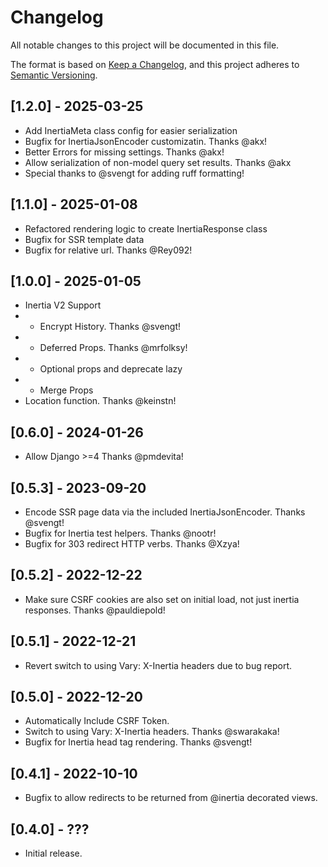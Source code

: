 # Changelog
All notable changes to this project will be documented in this file.

The format is based on [Keep a Changelog](https://keepachangelog.com/en/1.0.0/),
and this project adheres to [Semantic Versioning](https://semver.org/spec/v2.0.0.html).

## [1.2.0] - 2025-03-25
* Add InertiaMeta class config for easier serialization
* Bugfix for InertiaJsonEncoder customizatin. Thanks @akx!
* Better Errors for missing settings. Thanks @akx!
* Allow serialization of non-model query set results. Thanks @akx
* Special thanks to @svengt for adding ruff formatting!

## [1.1.0] - 2025-01-08
* Refactored rendering logic to create InertiaResponse class
* Bugfix for SSR template data
* Bugfix for relative url. Thanks @Rey092!

## [1.0.0] - 2025-01-05
* Inertia V2 Support
* * Encrypt History. Thanks @svengt!
* * Deferred Props. Thanks @mrfolksy!
* * Optional props and deprecate lazy
* * Merge Props
* Location function. Thanks @keinstn!

## [0.6.0] - 2024-01-26
* Allow Django >=4 Thanks @pmdevita!

## [0.5.3] - 2023-09-20

* Encode SSR page data via the included InertiaJsonEncoder. Thanks @svengt!
* Bugfix for Inertia test helpers. Thanks @nootr!
* Bugfix for 303 redirect HTTP verbs. Thanks @Xzya! 

## [0.5.2] - 2022-12-22

* Make sure CSRF cookies are also set on initial load, not just inertia responses. Thanks @pauldiepold!

## [0.5.1] - 2022-12-21

* Revert switch to using Vary: X-Inertia headers due to bug report.

## [0.5.0] - 2022-12-20

* Automatically Include CSRF Token.
* Switch to using Vary: X-Inertia headers. Thanks @swarakaka!
* Bugfix for Inertia head tag rendering. Thanks @svengt!

## [0.4.1] - 2022-10-10

* Bugfix to allow redirects to be returned from @inertia decorated views.

## [0.4.0] - ???

* Initial release.